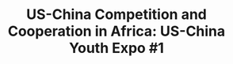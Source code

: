 ---
title: "US-China Competition and Cooperation in Africa: US-China Youth Expo #1"
dateAndLocation: "Wed, Feb 23  |  ESIA Linder Commons, 602"
description: "In this event, we will speak with former Ambassador and Elliott School professor, David Shinn, about his experience with American and Chinese policy in the region and recent developments in US-China relations in Africa. After Dr. Shinn shares his experiences and insights, we will have a moderated Q&A session before opening the floor to audience questions. This a public event and may be attended virtually or in-person"
image: "/images/events/us-china-comp-coop-africa.webp"
---